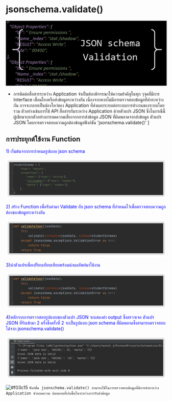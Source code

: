 # jsonschema.validate() 


![](img/json0.jpg)


   - การติดต่อสื่อสารระหว่าง Application จำเป็นต้องพิจารณาให้ความสำคัญในทุก ๆจุดที่มีการ Interface เชื่อมโยงหรือส่งข้อมูลระหว่างกัน เนื่องจากหากไม่มีการตรวจสอบข้อมูลทีส่งระหว่างกัน อาจจะกลายเป็นช่องโหว่ของ Application ที่ส่งผลกระทบต่อระบบการทำงานของระบบโดยรวม ตัวอย่างเช่นการใช้ API สื่อสารกันระหว่าง Application ด้วยตัวแปร JSON ซึ่งในกรณีนี้ผู้เขียนจะยกตัวอย่างการลดความเสี่ยงจากการส่งข้อมูล JSON ที่ผิดพลาดจากส่งข้อมูล ตัวแปร JSON  โดยการตรวจสอบความถูกต้องข้อมูลฟังก์ชัน 'jsonschema.validate()'
                                                                         ]
## การประยุกต์ใช้งาน Function
<span style="color: blue"> 1) เริ่มต้นจากการกำหนดรูปแบบ json schema </span>

![](img/json1.jpg)

<span style="color: blue"> 2) สร้าง Function เพื่อรับค่ามา Validate กับ json schema ที่กำหนดไว้เพื่อตรวจสอบความถูกต้องของข้อมูลระหว่างกัน </span>

![](img/json2.jpg)

<span style="color: blue"> 3)นำตัวแปรเพื่อเปรียบเทียบเทียบพร้อมนำผลลัพท์มาใช้งาน </span>

![](img/json3.jpg)

<span style="color: blue"> 4)หลักจากการตรวจสอบรูปแบบของตัวแปร JSON จะแสดงค่า output ซึ่งตรวจเจอ ตัวแปร JSON ที่รับเข้ามา 2 ครั้งซึ่งครั้งที่ 2 จะเป็นรูปแบบ json schema ที่ผิดพลาดซึ่งสามารถตรวจสอบได้จาก jsonschema.validate()  </span>

![](img/json4.jpg)

![#f03c15](https://via.placeholder.com/15/f03c15/000000?text=+) `ฟังก์ชั่น jsonschema.validate() สามารถใช้ในการตรวจสอบข้อมูลที่มีการส่งระหว่าง Application ช่วยลดความ
ผิดพลาดที่เกิดขึ้นในระหว่างการรับส่งข้อมูล `


